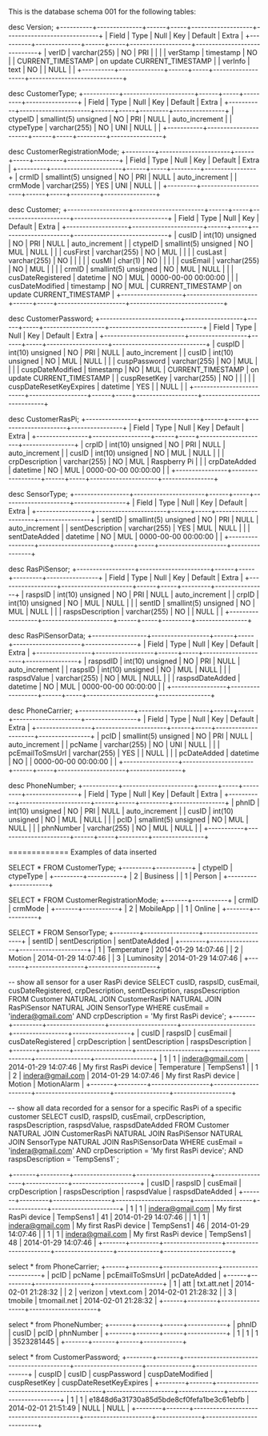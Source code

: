 This is the database schema 001
for the following tables:



desc Version;
+----------+--------------+------+-----+-------------------+-----------------------------+
| Field    | Type         | Null | Key | Default           | Extra                       |
+----------+--------------+------+-----+-------------------+-----------------------------+
| verID    | varchar(255) | NO   | PRI |                   |                             |
| verStamp | timestamp    | NO   |     | CURRENT_TIMESTAMP | on update CURRENT_TIMESTAMP |
| verInfo  | text         | NO   |     | NULL              |                             |
+----------+--------------+------+-----+-------------------+-----------------------------+


desc CustomerType;
+-----------+----------------------+------+-----+---------+----------------+
| Field     | Type                 | Null | Key | Default | Extra          |
+-----------+----------------------+------+-----+---------+----------------+
| ctypeID   | smallint(5) unsigned | NO   | PRI | NULL    | auto_increment |
| ctypeType | varchar(255)         | NO   | UNI | NULL    |                |
+-----------+----------------------+------+-----+---------+----------------+


desc CustomerRegistrationMode;
+---------+----------------------+------+-----+---------+----------------+
| Field   | Type                 | Null | Key | Default | Extra          |
+---------+----------------------+------+-----+---------+----------------+
| crmID   | smallint(5) unsigned | NO   | PRI | NULL    | auto_increment |
| crmMode | varchar(255)         | YES  | UNI | NULL    |                |
+---------+----------------------+------+-----+---------+----------------+



desc Customer;
+-------------------+----------------------+------+-----+---------------------+-----------------------------+
| Field             | Type                 | Null | Key | Default             | Extra                       |
+-------------------+----------------------+------+-----+---------------------+-----------------------------+
| cusID             | int(10) unsigned     | NO   | PRI | NULL                | auto_increment              |
| ctypeID           | smallint(5) unsigned | NO   | MUL | NULL                |                             |
| cusFirst          | varchar(255)         | NO   | MUL |                     |                             |
| cusLast           | varchar(255)         | NO   |     |                     |                             |
| cusMI             | char(1)              | NO   |     |                     |                             |
| cusEmail          | varchar(255)         | NO   | MUL |                     |                             |
| crmID             | smallint(5) unsigned | NO   | MUL | NULL                |                             |
| cusDateRegistered | datetime             | NO   | MUL | 0000-00-00 00:00:00 |                             |
| cusDateModified   | timestamp            | NO   | MUL | CURRENT_TIMESTAMP   | on update CURRENT_TIMESTAMP |
+-------------------+----------------------+------+-----+---------------------+-----------------------------+


desc CustomerPassword;
+-------------------------+------------------+------+-----+-------------------+-----------------------------+
| Field                   | Type             | Null | Key | Default           | Extra                       |
+-------------------------+------------------+------+-----+-------------------+-----------------------------+
| cuspID                  | int(10) unsigned | NO   | PRI | NULL              | auto_increment              |
| cusID                   | int(10) unsigned | NO   | MUL | NULL              |                             |
| cuspPassword            | varchar(255)     | NO   | MUL |                   |                             |
| cuspDateModified        | timestamp        | NO   | MUL | CURRENT_TIMESTAMP | on update CURRENT_TIMESTAMP |
| cuspResetKey            | varchar(255)     | NO   |     |                   |                             |
| cuspDateResetKeyExpires | datetime         | YES  |     | NULL              |                             |
+-------------------------+------------------+------+-----+-------------------+-----------------------------+


desc CustomerRasPi;
+----------------+------------------+------+-----+---------------------+----------------+
| Field          | Type             | Null | Key | Default             | Extra          |
+----------------+------------------+------+-----+---------------------+----------------+
| crpID          | int(10) unsigned | NO   | PRI | NULL                | auto_increment |
| cusID          | int(10) unsigned | NO   | MUL | NULL                |                |
| crpDescription | varchar(255)     | NO   | MUL | Raspberry Pi        |                |
| crpDateAdded   | datetime         | NO   | MUL | 0000-00-00 00:00:00 |                |
+----------------+------------------+------+-----+---------------------+----------------+


desc SensorType;
+-----------------+----------------------+------+-----+---------------------+----------------+
| Field           | Type                 | Null | Key | Default             | Extra          |
+-----------------+----------------------+------+-----+---------------------+----------------+
| sentID          | smallint(5) unsigned | NO   | PRI | NULL                | auto_increment |
| sentDescription | varchar(255)         | YES  | MUL | NULL                |                |
| sentDateAdded   | datetime             | NO   | MUL | 0000-00-00 00:00:00 |                |
+-----------------+----------------------+------+-----+---------------------+----------------+


desc RasPiSensor;
+------------------+----------------------+------+-----+---------+----------------+
| Field            | Type                 | Null | Key | Default | Extra          |
+------------------+----------------------+------+-----+---------+----------------+
| raspsID          | int(10) unsigned     | NO   | PRI | NULL    | auto_increment |
| crpID            | int(10) unsigned     | NO   | MUL | NULL    |                |
| sentID           | smallint(5) unsigned | NO   | MUL | NULL    |                |
| raspsDescription | varchar(255)         | NO   |     | NULL    |                |
+------------------+----------------------+------+-----+---------+----------------+


desc RasPiSensorData;
+-----------------+------------------+------+-----+---------------------+----------------+
| Field           | Type             | Null | Key | Default             | Extra          |
+-----------------+------------------+------+-----+---------------------+----------------+
| raspsdID        | int(10) unsigned | NO   | PRI | NULL                | auto_increment |
| raspsID         | int(10) unsigned | NO   | MUL | NULL                |                |
| raspsdValue     | varchar(255)     | NO   | MUL | NULL                |                |
| raspsdDateAdded | datetime         | NO   | MUL | 0000-00-00 00:00:00 |                |
+-----------------+------------------+------+-----+---------------------+----------------+


desc PhoneCarrier;
+-----------------+----------------------+------+-----+---------------------+----------------+
| Field           | Type                 | Null | Key | Default             | Extra          |
+-----------------+----------------------+------+-----+---------------------+----------------+
| pcID            | smallint(5) unsigned | NO   | PRI | NULL                | auto_increment |
| pcName          | varchar(255)         | NO   | UNI | NULL                |                |
| pcEmailToSmsUrl | varchar(255)         | YES  |     | NULL                |                |
| pcDateAdded     | datetime             | NO   |     | 0000-00-00 00:00:00 |                |
+-----------------+----------------------+------+-----+---------------------+----------------+


desc PhoneNumber;
+-----------+----------------------+------+-----+---------+----------------+
| Field     | Type                 | Null | Key | Default | Extra          |
+-----------+----------------------+------+-----+---------+----------------+
| phnID     | int(10) unsigned     | NO   | PRI | NULL    | auto_increment |
| cusID     | int(10) unsigned     | NO   | MUL | NULL    |                |
| pcID      | smallint(5) unsigned | NO   | MUL | NULL    |                |
| phnNumber | varchar(255)         | NO   | MUL | NULL    |                |
+-----------+----------------------+------+-----+---------+----------------+



============= Examples of data inserted 

SELECT * FROM CustomerType;
+---------+-----------+
| ctypeID | ctypeType |
+---------+-----------+
|       2 | Business  |
|       1 | Person    |
+---------+-----------+

SELECT * FROM CustomerRegistrationMode;
+-------+-----------+
| crmID | crmMode   |
+-------+-----------+
|     2 | MobileApp |
|     1 | Online    |
+-------+-----------+

SELECT * FROM SensorType;
+--------+-----------------+---------------------+
| sentID | sentDescription | sentDateAdded       |
+--------+-----------------+---------------------+
|      1 | Temperature     | 2014-01-29 14:07:46 |
|      2 | Motion          | 2014-01-29 14:07:46 |
|      3 | Luminosity      | 2014-01-29 14:07:46 |
+--------+-----------------+---------------------+


-- show all sensor for a user RasPi device
SELECT
	cusID, raspsID, cusEmail, cusDateRegistered, crpDescription, sentDescription, raspsDescription
FROM
	Customer
	NATURAL JOIN CustomerRasPi
	NATURAL JOIN RasPiSensor
	NATURAL JOIN SensorType
WHERE
	cusEmail = 'indera@gmail.com'
	AND crpDescription = 'My first RasPi device';
+-------+---------+------------------+---------------------+-----------------------+-----------------+------------------+
| cusID | raspsID | cusEmail         | cusDateRegistered   | crpDescription        | sentDescription | raspsDescription |
+-------+---------+------------------+---------------------+-----------------------+-----------------+------------------+
|     1 |       1 | indera@gmail.com | 2014-01-29 14:07:46 | My first RasPi device | Temperature     | TempSens1        |
|     1 |       2 | indera@gmail.com | 2014-01-29 14:07:46 | My first RasPi device | Motion          | MotionAlarm      |
+-------+---------+------------------+---------------------+-----------------------+-----------------+------------------+


-- show all data recorded for a sensor for a specific RasPi of a specific customer
SELECT
	cusID, raspsID, cusEmail, crpDescription, raspsDescription, raspsdValue, raspsdDateAdded
FROM
	Customer
	NATURAL JOIN CustomerRasPi
	NATURAL JOIN RasPiSensor
	NATURAL JOIN SensorType
	NATURAL JOIN RasPiSensorData
WHERE
	cusEmail = 'indera@gmail.com'
	AND crpDescription = 'My first RasPi device';
	AND raspsDescription = 'TempSens1'
;

+-------+---------+------------------+-----------------------+------------------+-------------+---------------------+
| cusID | raspsID | cusEmail         | crpDescription        | raspsDescription | raspsdValue | raspsdDateAdded     |
+-------+---------+------------------+-----------------------+------------------+-------------+---------------------+
|     1 |       1 | indera@gmail.com | My first RasPi device | TempSens1        | 41          | 2014-01-29 14:07:46 |
|     1 |       1 | indera@gmail.com | My first RasPi device | TempSens1        | 46          | 2014-01-29 14:07:46 |
|     1 |       1 | indera@gmail.com | My first RasPi device | TempSens1        | 48          | 2014-01-29 14:07:46 |
+-------+---------+------------------+-----------------------+------------------+-------------+---------------------+


select * from PhoneCarrier;
+------+---------+-----------------+---------------------+
| pcID | pcName  | pcEmailToSmsUrl | pcDateAdded         |
+------+---------+-----------------+---------------------+
|    1 | att     | txt.att.net     | 2014-02-01 21:28:32 |
|    2 | verizon | vtext.com       | 2014-02-01 21:28:32 |
|    3 | tmobile | tmomail.net     | 2014-02-01 21:28:32 |
+------+---------+-----------------+---------------------+


select * from PhoneNumber;
+-------+-------+------+------------+
| phnID | cusID | pcID | phnNumber  |
+-------+-------+------+------------+
|     1 |     1 |    1 | 3523281445 |
+-------+-------+------+------------+


select * from CustomerPassword;
+--------+-------+------------------------------------------+---------------------+--------------+-------------------------+
| cuspID | cusID | cuspPassword                             | cuspDateModified    | cuspResetKey | cuspDateResetKeyExpires |
+--------+-------+------------------------------------------+---------------------+--------------+-------------------------+
|      1 |     1 | e1848d6a31730a85d5bde8cf0fefa1be3c61ebfb | 2014-02-01 21:51:49 | NULL         | NULL                    |
+--------+-------+------------------------------------------+---------------------+--------------+-------------------------+

